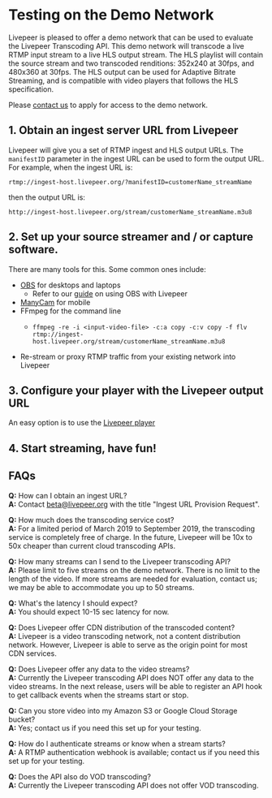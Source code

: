 # Testing on the Demo Network

Livepeer is pleased to offer a demo network that can be used to evaluate the Livepeer Transcoding API. This demo network will transcode a live RTMP input stream to a live HLS output stream. The HLS playlist will contain the source stream and two transcoded renditions: 352x240 at 30fps, and 480x360 at 30fps. The HLS output can be used for Adaptive Bitrate Streaming, and is compatible with video players that follows the HLS specification.

Please [contact us](mailto:beta@liveeer.org?subject=Ingest+URL+Provision+Request) to apply for access to the demo network.

## 1. Obtain an ingest server URL from Livepeer

Livepeer will give you a set of RTMP ingest and HLS output URLs. The `manifestID` parameter in the ingest URL can be used to form the output URL. For example, when the ingest URL is:

```
rtmp://ingest-host.livepeer.org/?manifestID=customerName_streamName
```

then the output URL is:

```
http://ingest-host.livepeer.org/stream/customerName_streamName.m3u8
```

## 2. Set up your source streamer  and / or capture software.

There are many tools for this. Some common ones include:

* [OBS](https://obsproject.com/) for desktops and laptops
  * Refer to our [guide](https://livepeer.readthedocs.io/en/latest/broadcasting.html#broadcasting-to-a-local-node-using-obs) on using OBS with Livepeer
* [ManyCam](https://manycam.com) for mobile
* FFmpeg for the command line
  * ```
    ffmpeg -re -i <input-video-file> -c:a copy -c:v copy -f flv rtmp://ingest-host.livepeer.org/stream/customerName_streamName.m3u8
    ```
* Re-stream or proxy RTMP traffic from your existing network into Livepeer

## 3. Configure your player with the Livepeer output URL

An easy option is to use the [Livepeer player](http://media.livepeer.org/)

## 4. Start streaming, have fun!

## FAQs

**Q:** How can I obtain an ingest URL?\
**A:** Contact beta@livepeer.org with the title "Ingest URL Provision Request".

**Q:** How much does the transcoding service cost?\
**A:** For a limited period of March 2019 to September 2019, the transcoding service is completely free of charge.  In the future, Livepeer will be 10x to 50x cheaper than current cloud transcoding APIs.

**Q:** How many streams can I send to the Livepeer transcoding API?\
**A:** Please limit to five streams on the demo network. There is no limit to the length of the video. If more streams are needed for evaluation, contact us; we may be able to accommodate you up to 50 streams.

**Q:** What's the latency I should expect?\
**A:** You should expect 10-15 sec latency for now.

**Q:** Does Livepeer offer CDN distribution of the transcoded content?\
**A:** Livepeer is a video transcoding network, not a content distribution network. However, Livepeer is able to serve as the origin point for most CDN services.

**Q:** Does Livepeer offer any data to the video streams?\
**A:** Currently the Livepeer transcoding API does NOT offer any data to the video streams.  In the next release, users will be able to register an API hook to get callback events when the streams start or stop.

**Q:** Can you store video into my Amazon S3 or Google Cloud Storage bucket?\
**A:** Yes; contact us if you need this set up for your testing.

**Q:** How do I authenticate streams or know when a stream starts?\
**A:** A RTMP authentication webhook is available; contact us if you need this set up for your testing.

**Q:** Does the API also do VOD transcoding?\
**A:** Currently the Livepeer transcoding API does not offer VOD transcoding.
